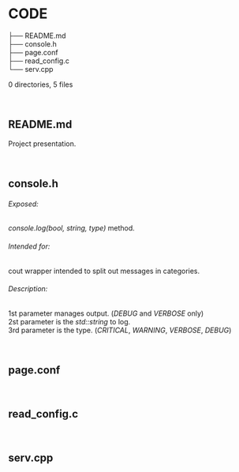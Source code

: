 # CODE

├── README.md  
├── console.h  
├── page.conf  
├── read_config.c  
└── serv.cpp

  
0 directories, 5 files  
  
&nbsp;  
  
## **README.md**  
Project presentation.  
  
&nbsp;  
  
## **console.h**  
###### Exposed: 
_console.log(bool, string, type)_ method.  
###### Intended for:  
cout wrapper intended to split out messages in categories.  
###### Description:  
1st parameter manages output. (_DEBUG_ and _VERBOSE_ only)  
2st parameter is the _std::string_ to log.  
3rd parameter is the type. (_CRITICAL_, _WARNING_, _VERBOSE_, _DEBUG_)  
  
&nbsp;  
  
## **page.conf**  
  
&nbsp;  
  
## **read_config.c**  
  
&nbsp;  
  
## **serv.cpp**  
  
  
